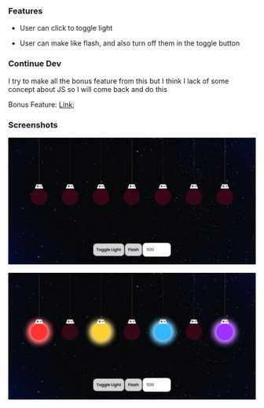 ### Features

- User can click to toggle light

- User can make like flash, and also turn off them in the toggle button

### Continue Dev

I try to make all the bonus feature from this but I think I lack of some concept about JS so I will come back and do this

Bonus Feature: [Link](https://github.com/florinpop17/app-ideas/blob/master/Projects/1-Beginner/Christmas-Lights-App.md);

### Screenshots

![](./screenshots/screenshot.jpeg)

![](./screenshots/active.jpeg)
